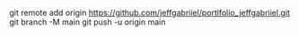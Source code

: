 git remote add origin https://github.com/jeffgabriiel/portifolio_jeffgabriiel.git
git branch -M main
git push -u origin main
